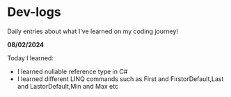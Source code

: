 # Dev-logs

Daily entries about what I've learned on my coding journey!

**08/02/2024**

Today I learned:

- I learned nullable reference type in C#
- I learned different LINQ commands such as First and FirstorDefault,Last and LastorDefault,Min and Max etc
